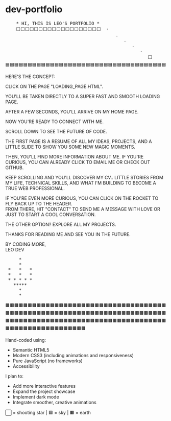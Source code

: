 # dev-portfolio
<pre>
    * HI, THIS IS LEO'S PORTFOLIO * 
    ⬜⬜⬜⬜⬜⬜⬜⬜⬜⬜⬜⬜⬜⬜⬜⬜⬜⬜⬜  ·
                                         ·
                                            ·
                                               ·
                                                  ·
                                                     ⬜               
🟦🟦🟦🟦🟦🟦🟦🟦🟦🟦🟦🟦🟦🟦🟦🟦🟦🟦🟦🟦🟦🟦🟦🟦🟦🟦🟦🟦🟦🟦🟦🟦🟦🟦🟦🟦🟦🟦🟦🟦🟦🟦🟦🟦🟦🟦🟦🟦🟦🟦🟦🟦🟦🟦🟦🟦🟦🟦🟦🟦🟦🟦🟦🟦🟦🟦🟦🟦🟦🟦🟦🟦🟦🟦🟦🟦🟦🟦🟦🟦🟦🟦🟦🟦🟦🟦🟦🟦🟦🟦🟦🟦🟦🟦🟦🟦🟦🟦🟦🟦🟦🟦🟦🟦🟦🟦🟦🟦🟦🟦🟦🟦🟦🟦🟦🟦🟦🟦🟦🟦🟦🟦🟦🟦🟦🟦🟦🟦🟦🟦🟦🟦🟦🟦🟦🟦🟦🟦🟦🟦🟦🟦🟦🟦🟦🟦🟦🟦
</pre>
HERE'S THE CONCEPT:

CLICK ON THE PAGE "LOADING_PAGE.HTML".

YOU'LL BE TAKEN DIRECTLY TO A SUPER FAST AND SMOOTH LOADING PAGE.

AFTER A FEW SECONDS, YOU'LL ARRIVE ON MY HOME PAGE.

NOW YOU'RE READY TO CONNECT WITH ME.

SCROLL DOWN TO SEE THE FUTURE OF CODE.
 
THE FIRST PAGE IS A RESUME OF ALL MY IDEAS, PROJECTS, AND A LITTLE SLIDE TO SHOW YOU SOME NEW MAGIC MOMENTS.

THEN, YOU'LL FIND MORE INFORMATION ABOUT ME.
IF YOU'RE CURIOUS, YOU CAN ALREADY CLICK TO EMAIL ME OR CHECK OUT GITHUB.

KEEP SCROLLING AND YOU'LL DISCOVER MY CV.. LITTLE STORIES FROM MY LIFE, TECHNICAL SKILLS, AND WHAT I'M BUILDING TO BECOME A TRUE WEB PROFESSIONAL.

IF YOU'RE EVEN MORE CURIOUS, YOU CAN CLICK ON THE ROCKET TO FLY BACK UP TO THE HEADER.  
FROM THERE, HIT "CONTACT" TO SEND ME A MESSAGE WITH LOVE OR JUST TO START A COOL CONVERSATION.

THE OTHER OPTION? EXPLORE ALL MY PROJECTS.

THANKS FOR READING ME AND SEE YOU IN THE FUTURE.

BY CODING MORE,  
LEO DEV
<pre>
     *    
     *    
 *   *   *
 *   *   *
 * * * * *
   *****  
     *    
     *
</pre>
🟫🟫🟫🟫🟫🟫🟫🟫🟫🟫🟫🟫🟫🟫🟫🟫🟫🟫🟫🟫🟫🟫🟫🟫🟫🟫🟫🟫🟫🟫🟫🟫🟫🟫🟫🟫🟫🟫🟫🟫🟫🟫🟫🟫🟫🟫🟫🟫🟫🟫🟫🟫🟫🟫🟫🟫🟫🟫🟫🟫🟫🟫🟫🟫🟫🟫🟫🟫🟫🟫🟫🟫🟫🟫🟫🟫🟫🟫🟫🟫🟫🟫🟫🟫🟫🟫🟫🟫🟫🟫🟫🟫🟫🟫🟫🟫🟫🟫🟫🟫🟫🟫🟫🟫🟫🟫🟫🟫🟫🟫🟫🟫🟫🟫🟫🟫🟫🟫🟫🟫🟫🟫🟫🟫🟫🟫

Hand-coded using:
- Semantic HTML5
- Modern CSS3 (including animations and responsiveness)
- Pure JavaScript (no frameworks)
- Accessibility


I plan to:
- Add more interactive features
- Expand the project showcase
- Implement dark mode
- Integrate smoother, creative animations

⬜ = shooting star | 🟦 = sky | 🟫 = earth
